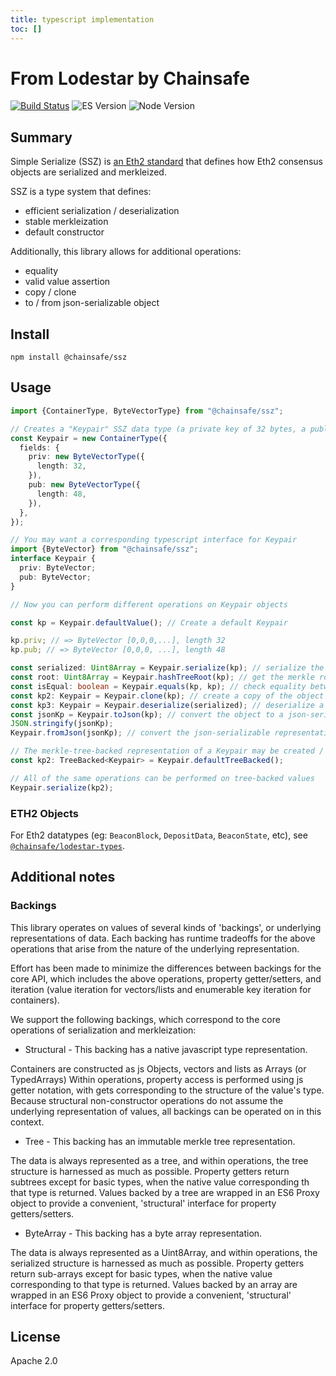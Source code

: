 ```yaml
---
title: typescript implementation
toc: []
---
```


# From **Lodestar by Chainsafe**

[![Build Status](https://travis-ci.com/ChainSafe/lodestar.svg?branch=master)](https://travis-ci.com/ChainSafe/lodestar)
![ES Version](https://img.shields.io/badge/ES-2020-yellow)
![Node Version](https://img.shields.io/badge/node-12.x-green)

## Summary

Simple Serialize (SSZ) is [an Eth2 standard](https://github.com/ethereum/eth2.0-specs/blob/dev/ssz/simple-serialize.md) that defines how Eth2 consensus objects are serialized and merkleized.

SSZ is a type system that defines:

- efficient serialization / deserialization
- stable merkleization
- default constructor

Additionally, this library allows for additional operations:

- equality
- valid value assertion
- copy / clone
- to / from json-serializable object

## Install

`npm install @chainsafe/ssz`

## Usage

```typescript
import {ContainerType, ByteVectorType} from "@chainsafe/ssz";

// Creates a "Keypair" SSZ data type (a private key of 32 bytes, a public key of 48 bytes)
const Keypair = new ContainerType({
  fields: {
    priv: new ByteVectorType({
      length: 32,
    }),
    pub: new ByteVectorType({
      length: 48,
    }),
  },
});

// You may want a corresponding typescript interface for Keypair
import {ByteVector} from "@chainsafe/ssz";
interface Keypair {
  priv: ByteVector;
  pub: ByteVector;
}

// Now you can perform different operations on Keypair objects

const kp = Keypair.defaultValue(); // Create a default Keypair

kp.priv; // => ByteVector [0,0,0,...], length 32
kp.pub; // => ByteVector [0,0,0, ...], length 48

const serialized: Uint8Array = Keypair.serialize(kp); // serialize the object to a byte array
const root: Uint8Array = Keypair.hashTreeRoot(kp); // get the merkle root of the object
const isEqual: boolean = Keypair.equals(kp, kp); // check equality between two keypairs
const kp2: Keypair = Keypair.clone(kp); // create a copy of the object
const kp3: Keypair = Keypair.deserialize(serialized); // deserialize a serialized object
const jsonKp = Keypair.toJson(kp); // convert the object to a json-serializable representation (binary data is converted to hex strings)
JSON.stringify(jsonKp);
Keypair.fromJson(jsonKp); // convert the json-serializable representation to the object

// The merkle-tree-backed representation of a Keypair may be created / operated on
const kp2: TreeBacked<Keypair> = Keypair.defaultTreeBacked();

// All of the same operations can be performed on tree-backed values
Keypair.serialize(kp2);
```

### ETH2 Objects

For Eth2 datatypes (eg: `BeaconBlock`, `DepositData`, `BeaconState`, etc), see [`@chainsafe/lodestar-types`](https://github.com/ChainSafe/lodestar/tree/master/packages/lodestar-types).

## Additional notes

### Backings

This library operates on values of several kinds of 'backings', or underlying representations of data. Each backing has runtime tradeoffs for the above operations that arise from the nature of the underlying representation.

Effort has been made to minimize the differences between backings for the core API, which includes the above operations, property getter/setters, and iteration (value iteration for vectors/lists and enumerable key iteration for containers).

We support the following backings, which correspond to the core operations of serialization and merkleization:

- Structural - This backing has a native javascript type representation.

Containers are constructed as js Objects, vectors and lists as Arrays (or TypedArrays) Within operations, property access is performed using js getter notation, with gets corresponding to the structure of the value's type. Because structural non-constructor operations do not assume the underlying representation of values, all backings can be operated on in this context.

- Tree - This backing has an immutable merkle tree representation.

The data is always represented as a tree, and within operations, the tree structure is harnessed as much as possible. Property getters return subtrees except for basic types, when the native value corresponding th that type is returned. Values backed by a tree are wrapped in an ES6 Proxy object to provide a convenient, 'structural' interface for property getters/setters.

- ByteArray - This backing has a byte array representation.

The data is always represented as a Uint8Array, and within operations, the serialized structure is harnessed as much as possible. Property getters return sub-arrays except for basic types, when the native value corresponding to that type is returned. Values backed by an array are wrapped in an ES6 Proxy object to provide a convenient, 'structural' interface for property getters/setters.

## License

Apache 2.0
